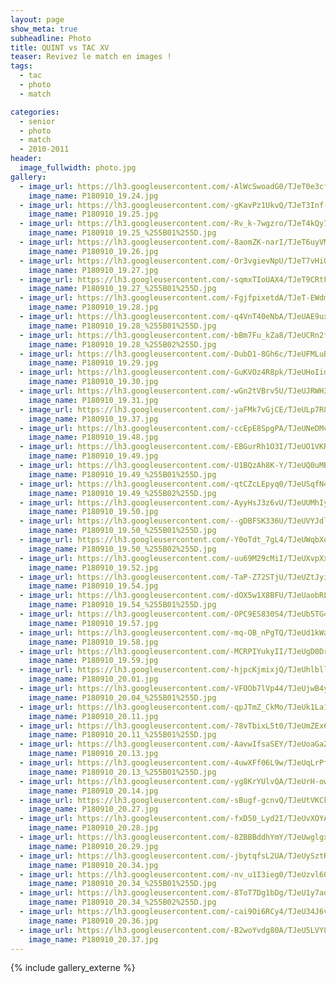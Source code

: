 ```yaml
---
layout: page
show_meta: true
subheadline: Photo
title: QUINT vs TAC XV
teaser: Revivez le match en images !
tags:
  - tac
  - photo
  - match

categories:
  - senior
  - photo
  - match
  - 2010-2011
header:
  image_fullwidth: photo.jpg
gallery:
  - image_url: https://lh3.googleusercontent.com/-AlWcSwoadG0/TJeT0e3cfTI/AAAAAAAAABA/1-eAGKmuoswXsBP3qxuABzLFklzb4BoTQCHM
    image_name: P180910_19.24.jpg
  - image_url: https://lh3.googleusercontent.com/-gKavPz1UkvQ/TJeT3Inf-jI/AAAAAAAAABA/X6D6FkG8ESUkWdVWGaMIRA_iyeWJT1WywCHM
    image_name: P180910_19.25.jpg
  - image_url: https://lh3.googleusercontent.com/-Rv_k-7wgzro/TJeT4kQy7XI/AAAAAAAAABE/BzZMIiYsKj8yOOAM_j1mVU0YZV3NJLCWQCHM
    image_name: P180910_19.25_%255B01%255D.jpg
  - image_url: https://lh3.googleusercontent.com/-8aomZK-narI/TJeT6uyVMkI/AAAAAAAAABI/Q4exLr66O-IMCZqRx7JwhqTyAaOqE3LpQCHM
    image_name: P180910_19.26.jpg
  - image_url: https://lh3.googleusercontent.com/-Or3vgievNpU/TJeT7vHiORI/AAAAAAAAABY/3wq9C_g3rhoFiUhEM3fa755QuztiW5c0QCHM
    image_name: P180910_19.27.jpg
  - image_url: https://lh3.googleusercontent.com/-sqmxTIoUAX4/TJeT9CRtFbI/AAAAAAAAABc/42lzGB-AAYssVrJTvw-Zowi5syFDYfTcwCHM
    image_name: P180910_19.27_%255B01%255D.jpg
  - image_url: https://lh3.googleusercontent.com/-FgjfpixetdA/TJeT-EWdm-I/AAAAAAAAABg/05FlielhSWEUM64F62BQQjdscCxI2UdsgCHM
    image_name: P180910_19.28.jpg
  - image_url: https://lh3.googleusercontent.com/-q4VnT40eNbA/TJeUAE9uxKI/AAAAAAAAABk/NzP5gqIx9x012TmC2KFCOSkygZ-AK5RAwCHM
    image_name: P180910_19.28_%255B01%255D.jpg
  - image_url: https://lh3.googleusercontent.com/-bBm7Fu_kZa8/TJeUCRn2fVI/AAAAAAAAABo/qPBH7J5J-dQypyrmQrZCuwTxTuFBuLMvwCHM
    image_name: P180910_19.28_%255B02%255D.jpg
  - image_url: https://lh3.googleusercontent.com/-DubD1-8Gh6c/TJeUFMLuBAI/AAAAAAAAABs/Ts3oJEVTsSs1F01NGQYZzdL0eruoqGJ_QCHM
    image_name: P180910_19.29.jpg
  - image_url: https://lh3.googleusercontent.com/-GuKVOz4R8pk/TJeUHoIidtI/AAAAAAAAABw/qQz0uN2Ylh4kc0RzKJSpuWEvamPc263tQCHM
    image_name: P180910_19.30.jpg
  - image_url: https://lh3.googleusercontent.com/-wGn2tVBrv5U/TJeUJRWH3mI/AAAAAAAAAB0/OLXKRAlP5h8RxS26N37h8TRCK2M6rWi5QCHM
    image_name: P180910_19.31.jpg
  - image_url: https://lh3.googleusercontent.com/-jaFMk7vGjCE/TJeULp7R8CI/AAAAAAAAAB4/pLruwC7QAJ0KV_vGOQOA_yqIXT7-vXKqwCHM
    image_name: P180910_19.37.jpg
  - image_url: https://lh3.googleusercontent.com/-ccEpE8SpgPA/TJeUNeDMcaI/AAAAAAAAAB8/oVQgOQ9BIiYq89a6384RxbMAAqDK5Y8pACHM
    image_name: P180910_19.48.jpg
  - image_url: https://lh3.googleusercontent.com/-EBGurRh1O3I/TJeUO1VKRXI/AAAAAAAAACA/cr0L4RskW9AAArpe6m5L3anuBPcO6-EawCHM
    image_name: P180910_19.49.jpg
  - image_url: https://lh3.googleusercontent.com/-U1BQzAh8K-Y/TJeUQ0uMBjI/AAAAAAAAACE/LNUDjGQFSiYj8ARtoBkWi9sBj-zX6nblwCHM
    image_name: P180910_19.49_%255B01%255D.jpg
  - image_url: https://lh3.googleusercontent.com/-qtCZcLEpyq0/TJeUSqfN49I/AAAAAAAAACI/1qEN5sIX9m4s-MEahLo0d_k-LCFUfaXhwCHM
    image_name: P180910_19.49_%255B02%255D.jpg
  - image_url: https://lh3.googleusercontent.com/-AyyHsJ3z6vU/TJeUUMhIy9I/AAAAAAAAACM/NWk0ODEYXqIQp_lR0CKKHq6oyrKYSoYbACHM
    image_name: P180910_19.50.jpg
  - image_url: https://lh3.googleusercontent.com/--gDBFSK336U/TJeUVYJdlmI/AAAAAAAAACQ/pfMzqi9CwKku1i_ZNHaadn9fBQrbFyBFgCHM
    image_name: P180910_19.50_%255B01%255D.jpg
  - image_url: https://lh3.googleusercontent.com/-Y0oTdt_7gL4/TJeUWqbXorI/AAAAAAAAACU/_isvqC9Y9G0V26aO7IHyBBtnSLCeE7SagCHM
    image_name: P180910_19.50_%255B02%255D.jpg
  - image_url: https://lh3.googleusercontent.com/-uu69M29cMiI/TJeUXvpXxyI/AAAAAAAAACY/nkb2xS10FYoXuNcAzuXxGWBw3qIU0ndBQCHM
    image_name: P180910_19.52.jpg
  - image_url: https://lh3.googleusercontent.com/-TaP-Z72STjU/TJeUZtJyitI/AAAAAAAAACc/7pQYYxIRwVQFqRUxWoicDfXtmA70xvyCACHM
    image_name: P180910_19.54.jpg
  - image_url: https://lh3.googleusercontent.com/-dOX5w1X8BFU/TJeUaobRLHI/AAAAAAAAACg/bidlUH88wtQ1_ARzKbZTVKSb6eShHjdvwCHM
    image_name: P180910_19.54_%255B01%255D.jpg
  - image_url: https://lh3.googleusercontent.com/-OPC9ES830S4/TJeUb5TG4JI/AAAAAAAAACk/-N2jk2rOgF4qSUnmI8RQ6Fj-SSG_7tgygCHM
    image_name: P180910_19.57.jpg
  - image_url: https://lh3.googleusercontent.com/-mq-OB_nPgTQ/TJeUd1kWaNI/AAAAAAAAACo/zco9-owsojQV-YyzihOXwrBVu2TvHMcKQCHM
    image_name: P180910_19.58.jpg
  - image_url: https://lh3.googleusercontent.com/-MCRPIYukyII/TJeUgD0DreI/AAAAAAAAACs/gB5ozUkfG7ouOXEEZsQYCCWRiUSif1iNgCHM
    image_name: P180910_19.59.jpg
  - image_url: https://lh3.googleusercontent.com/-hjpcKjmixjQ/TJeUhlbllgI/AAAAAAAAACw/oZHsiw7tbX0uZbBPFtyyXlQninPLW73EwCHM
    image_name: P180910_20.01.jpg
  - image_url: https://lh3.googleusercontent.com/-VFOOb7lVp44/TJeUjwB4yPI/AAAAAAAAAC4/EJoD60Lif9YZqBgUl3pOOjeKk3heievWgCHM
    image_name: P180910_20.04_%255B01%255D.jpg
  - image_url: https://lh3.googleusercontent.com/-qpJTmZ_CkMo/TJeUk1La1II/AAAAAAAAAC8/VknRlHI7UCsDUIcFJpa_Vlju2BVJGiieQCHM
    image_name: P180910_20.11.jpg
  - image_url: https://lh3.googleusercontent.com/-78vTbixL5t0/TJeUmZEx6qI/AAAAAAAAADE/ZyAjofYp-fEP48umn26yvFwyTbqrcDiDgCHM
    image_name: P180910_20.11_%255B01%255D.jpg
  - image_url: https://lh3.googleusercontent.com/-AavwIfsaSEY/TJeUoaGaZ8I/AAAAAAAAADI/sh5oMDLuPQYsQAUbL5GX78O7AuWQ5dd9wCHM
    image_name: P180910_20.13.jpg
  - image_url: https://lh3.googleusercontent.com/-4uwXFf06L9w/TJeUqLrPf6I/AAAAAAAAADM/qSSwOyWMrRcxOmRCm92xJjBhXQVLgM8XQCHM
    image_name: P180910_20.13_%255B01%255D.jpg
  - image_url: https://lh3.googleusercontent.com/-yg8KrYUlvQA/TJeUrH-ow8I/AAAAAAAAADQ/n2rWIP6KXn0xceNBI4sPzbeMEXftk101wCHM
    image_name: P180910_20.14.jpg
  - image_url: https://lh3.googleusercontent.com/-sBugf-gcnvQ/TJeUtVKCkiI/AAAAAAAAADU/6Vp3Bcw_5UUJ9kI5N_81F8KjkumkWmgLwCHM
    image_name: P180910_20.27.jpg
  - image_url: https://lh3.googleusercontent.com/-fxD50_Lyd2I/TJeUvXOYAuI/AAAAAAAAADY/9_SYUbfPzQwo9NZAknGTIRLD8fOidGuEQCHM
    image_name: P180910_20.28.jpg
  - image_url: https://lh3.googleusercontent.com/-8ZBBBddhYmY/TJeUwglgxiI/AAAAAAAAADc/xfbEUqUfnlAxxY8sbCq354bbTQLK0ndowCHM
    image_name: P180910_20.29.jpg
  - image_url: https://lh3.googleusercontent.com/-jbytqfsL2UA/TJeUySztRcI/AAAAAAAAADg/5QhAX8WPtWY9nZ3JDaGjoak77bWNy2y8QCHM
    image_name: P180910_20.34.jpg
  - image_url: https://lh3.googleusercontent.com/-nv_u1I3ieg0/TJeUzvl60bI/AAAAAAAAADk/f4MX54aAqmcDQh_PzemHKOSpPS0ybGNnACHM
    image_name: P180910_20.34_%255B01%255D.jpg
  - image_url: https://lh3.googleusercontent.com/-8ToT7Dg1bDg/TJeU1y7ao1I/AAAAAAAAADo/iVDSp9iG1RkV-LxGUQqITAn8SHl9Ze67QCHM
    image_name: P180910_20.34_%255B02%255D.jpg
  - image_url: https://lh3.googleusercontent.com/-cai9Oi6RCy4/TJeU34J6vMI/AAAAAAAAADs/X4z5Gfr5Xn84_WeaWjwGZLY_wc-LOF6oQCHM
    image_name: P180910_20.36.jpg
  - image_url: https://lh3.googleusercontent.com/-B2woYvdg80A/TJeU5LVY8kI/AAAAAAAAADw/0BiC-x5UAaYhygAjwI528_V5ekTDDwdrACHM
    image_name: P180910_20.37.jpg
---
```

{% include gallery_externe %}
